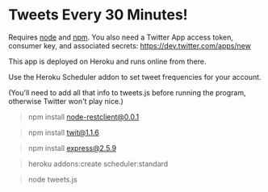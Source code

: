 Tweets Every 30 Minutes!
==========

Requires [node](http://nodejs.org/) and [npm](http://npmjs.org/). You also need a Twitter App access token, consumer key, and associated secrets: https://dev.twitter.com/apps/new

This app is deployed on Heroku and runs online from there.

Use the Heroku Scheduler addon to set tweet frequencies for your account.

(You'll need to add all that info to tweets.js before running the program, otherwise Twitter won't play nice.)

> npm install node-restclient@0.0.1

> npm install twit@1.1.6

> npm install express@2.5.9

> heroku addons:create scheduler:standard

> node tweets.js

